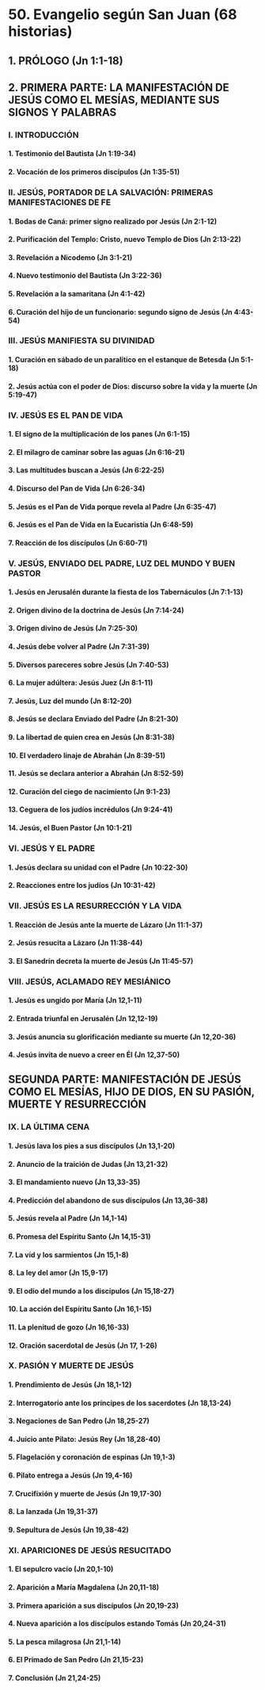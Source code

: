 # 50. Evangelio según San Juan (68 historias)
## 1. PRÓLOGO (Jn 1:1-18)
## 2. PRIMERA PARTE: LA MANIFESTACIÓN DE JESÚS COMO EL MESÍAS, MEDIANTE SUS SIGNOS Y PALABRAS
### I. INTRODUCCIÓN
#### 1. Testimonio del Bautista (Jn 1:19-34)
#### 2. Vocación de los primeros discípulos (Jn 1:35-51)
### II. JESÚS, PORTADOR DE LA SALVACIÓN: PRIMERAS MANIFESTACIONES DE FE
#### 1. Bodas de Caná: primer signo realizado por Jesús (Jn 2:1-12)
#### 2. Purificación del Templo: Cristo, nuevo Templo de Dios (Jn 2:13-22)
#### 3. Revelación a Nicodemo (Jn 3:1-21)
#### 4. Nuevo testimonio del Bautista (Jn 3:22-36)
#### 5. Revelación a la samaritana (Jn 4:1-42)
#### 6. Curación del hijo de un funcionario: segundo signo de Jesús (Jn 4:43-54)
### III. JESÚS MANIFIESTA SU DIVINIDAD
#### 1. Curación en sábado de un paralítico en el estanque de Betesda (Jn 5:1-18)
#### 2. Jesús actúa con el poder de Dios: discurso sobre la vida y la muerte (Jn 5:19-47)
### IV. JESÚS ES EL PAN DE VIDA
#### 1. El signo de la multiplicación de los panes (Jn 6:1-15)
#### 2. El milagro de caminar sobre las aguas (Jn 6:16-21)
#### 3. Las multitudes buscan a Jesús (Jn 6:22-25)
#### 4. Discurso del Pan de Vida (Jn 6:26-34)
#### 5. Jesús es el Pan de Vida porque revela al Padre (Jn 6:35-47)
#### 6. Jesús es el Pan de Vida en la Eucaristía (Jn 6:48-59)
#### 7. Reacción de los discípulos (Jn 6:60-71)
### V. JESÚS, ENVIADO DEL PADRE, LUZ DEL MUNDO Y BUEN PASTOR
#### 1. Jesús en Jerusalén durante la fiesta de los Tabernáculos (Jn 7:1-13)
#### 2. Origen divino de la doctrina de Jesús (Jn 7:14-24)
#### 3. Origen divino de Jesús (Jn 7:25-30)
#### 4. Jesús debe volver al Padre (Jn 7:31-39)
#### 5. Diversos pareceres sobre Jesús (Jn 7:40-53)
#### 6. La mujer adúltera: Jesús Juez (Jn 8:1-11)
#### 7. Jesús, Luz del mundo (Jn 8:12-20)
#### 8. Jesús se declara Enviado del Padre (Jn 8:21-30)
#### 9. La libertad de quien crea en Jesús (Jn 8:31-38)
#### 10. El verdadero linaje de Abrahán (Jn 8:39-51)
#### 11. Jesús se declara anterior a Abrahán (Jn 8:52-59)
#### 12. Curación del ciego de nacimiento (Jn 9:1-23)
#### 13. Ceguera de los judíos incrédulos (Jn 9:24-41)
#### 14. Jesús, el Buen Pastor (Jn 10:1-21)
### VI. JESÚS Y EL PADRE
#### 1. Jesús declara su unidad con el Padre (Jn 10:22-30)
#### 2. Reacciones entre los judíos (Jn 10:31-42)
### VII. JESÚS ES LA RESURRECCIÓN Y LA VIDA
#### 1. Reacción de Jesús ante la muerte de Lázaro (Jn 11:1-37)
#### 2. Jesús resucita a Lázaro (Jn 11:38-44)
#### 3. El Sanedrín decreta la muerte de Jesús (Jn 11:45-57)
### VIII. JESÚS, ACLAMADO REY MESIÁNICO
#### 1. Jesús es ungido por María (Jn 12,1-11)
#### 2. Entrada triunfal en Jerusalén (Jn 12,12-19)
#### 3. Jesús anuncia su glorificación mediante su muerte (Jn 12,20-36)
#### 4. Jesús invita de nuevo a creer en Él (Jn 12,37-50)
## SEGUNDA PARTE: MANIFESTACIÓN DE JESÚS COMO EL MESÍAS, HIJO DE DIOS, EN SU PASIÓN, MUERTE Y RESURRECCIÓN
### IX. LA ÚLTIMA CENA
#### 1. Jesús lava los pies a sus discípulos (Jn 13,1-20)
#### 2. Anuncio de la traición de Judas (Jn 13,21-32)
#### 3. El mandamiento nuevo (Jn 13,33-35)
#### 4. Predicción del abandono de sus discípulos (Jn 13,36-38)
#### 5. Jesús revela al Padre (Jn 14,1-14)
#### 6. Promesa del Espíritu Santo (Jn 14,15-31)
#### 7. La vid y los sarmientos (Jn 15,1-8)
#### 8. La ley del amor (Jn 15,9-17)
#### 9. El odio del mundo a los discípulos (Jn 15,18-27)
#### 10. La acción del Espíritu Santo (Jn 16,1-15)
#### 11. La plenitud de gozo (Jn 16,16-33)
#### 12. Oración sacerdotal de Jesús (Jn 17, 1-26)
### X. PASIÓN Y MUERTE DE JESÚS
#### 1. Prendimiento de Jesús (Jn 18,1-12)
#### 2. Interrogatorio ante los príncipes de los sacerdotes (Jn 18,13-24)
#### 3. Negaciones de San Pedro (Jn 18,25-27)
#### 4. Juicio ante Pilato: Jesús Rey (Jn 18,28-40)
#### 5. Flagelación y coronación de espinas (Jn 19,1-3)
#### 6. Pilato entrega a Jesús (Jn 19,4-16)
#### 7. Crucifixión y muerte de Jesús (Jn 19,17-30)
#### 8. La lanzada (Jn 19,31-37)
#### 9. Sepultura de Jesús (Jn 19,38-42)
### XI. APARICIONES DE JESÚS RESUCITADO
#### 1. El sepulcro vacío (Jn 20,1-10)
#### 2. Aparición a María Magdalena (Jn 20,11-18)
#### 3. Primera aparición a sus discípulos (Jn 20,19-23)
#### 4. Nueva aparición a los discípulos estando Tomás (Jn 20,24-31)
#### 5. La pesca milagrosa (Jn 21,1-14)
#### 6. El Primado de San Pedro (Jn 21,15-23)
#### 7. Conclusión (Jn 21,24-25)